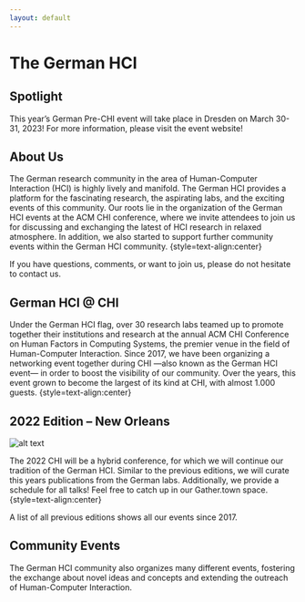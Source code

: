 ```yaml
---
layout: default
---
```


# The German HCI

## Spotlight

This year’s German Pre-CHI event will take place in Dresden on March 30-31, 2023! For more information, please visit the event website!

## About Us
The German research community in the area of Human-Computer Interaction (HCI) is highly lively and manifold. The German HCI provides a platform for the fascinating research, the aspirating labs, and the exciting events of this community. Our roots lie in the organization of the German HCI events at the ACM CHI conference, where we invite attendees to join us for discussing and exchanging the latest of HCI research in relaxed atmosphere. In addition, we also started to support further community events within the German HCI community. {style=text-align:center}

If you have questions, comments, or want to join us, please do not hesitate to contact us.

## German HCI @ CHI
Under the German HCI flag, over 30 research labs teamed up to promote together their institutions and research at the annual ACM CHI Conference on Human Factors in Computing Systems, the premier venue in the field of Human-Computer Interaction. Since 2017, we have been organizing a networking event together during CHI —also known as the German HCI event— in order to boost the visibility of our community. Over the years, this event grown to become the largest of its kind at CHI, with almost 1.000 guests. {style=text-align:center}

## 2022 Edition – New Orleans

![alt text](https://raw.githubusercontent.com/Kevacasiete/kevacasiete.github.io/master/images/CHI2022_fixed-768x1089.jpg "Logo Title Text 1")

The 2022 CHI will be a hybrid conference, for which we will continue our tradition of the German HCI. Similar to the previous editions, we will curate this years publications from the German labs. Additionally, we provide a schedule for all talks! Feel free to catch up in our Gather.town space. {style=text-align:center}


A list of all previous editions shows all our events since 2017.

## Community Events
The German HCI community also organizes many different events, fostering the exchange about novel ideas and concepts and extending the outreach of Human-Computer Interaction.



